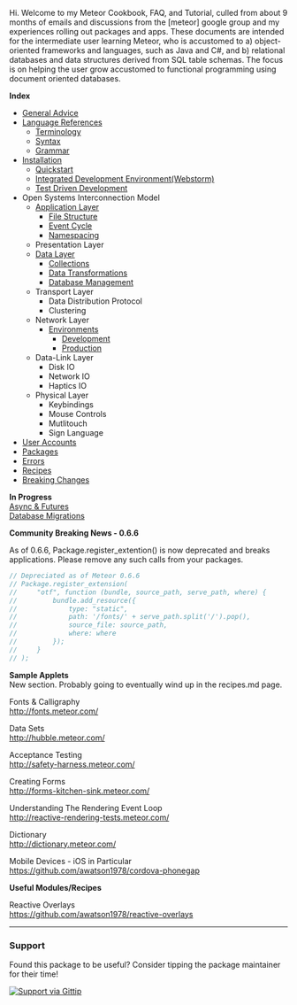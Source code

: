 Hi.  Welcome to my Meteor Cookbook, FAQ, and Tutorial, culled from about 9 months of emails and discussions from the [meteor] google group and my experiences rolling out packages and apps.  These documents are intended for the intermediate user learning Meteor, who is accustomed to a) object-oriented frameworks and languages, such as Java and C#, and b) relational databases and data structures derived from SQL table schemas.  The focus is on helping the user grow accustomed to functional programming using document oriented databases.


**Index**  

- [General Advice](https://github.com/awatson1978/meteor-cookbook/blob/master/general-advice.md)  
- [Language References](https://github.com/awatson1978/meteor-cookbook/blob/master/terminology.md)
  - [Terminology](https://github.com/awatson1978/meteor-cookbook/blob/master/terminology.md)  
  - [Syntax](https://github.com/awatson1978/meteor-cookbook/blob/master/syntax.md)  
  - [Grammar](https://github.com/awatson1978/meteor-cookbook/blob/master/grammar.md)  
- [Installation](https://github.com/awatson1978/meteor-cookbook/blob/master/installation.md)  
  - [Quickstart](https://github.com/awatson1978/meteor-cookbook/blob/master/quickstart.md)  
  - [Integrated Development Environment(Webstorm)](https://github.com/awatson1978/meteor-cookbook/blob/master/webstorm.md)
  - [Test Driven Development](https://github.com/awatson1978/meteor-cookbook/blob/master/test-driven-development.md)  
- Open Systems Interconnection Model
  - [Application Layer](https://github.com/awatson1978/meteor-cookbook/blob/master/appstructure.md) 
    - [File Structure](https://github.com/awatson1978/meteor-cookbook/blob/master/filestructure.md) 
    - [Event Cycle](https://github.com/awatson1978/meteor-cookbook/blob/master/event-cycle.md) 
    - [Namespacing](https://github.com/awatson1978/meteor-cookbook/blob/master/namespacing.md) 
  - Presentation Layer
  - [Data Layer](https://github.com/awatson1978/meteor-cookbook/blob/master/datalayer.md)
    - [Collections](https://github.com/awatson1978/meteor-cookbook/blob/master/collections.md)
    - [Data Transformations](https://github.com/awatson1978/meteor-cookbook/blob/master/data-transformations.md)
    - [Database Management](https://github.com/awatson1978/meteor-cookbook/blob/master/database-management.md)
  - Transport Layer
    - Data Distribution Protocol
    - Clustering
  - Network Layer
    - [Environments](https://github.com/awatson1978/meteor-cookbook/blob/master/environments.md)  
      - [Development](https://github.com/awatson1978/meteor-cookbook/blob/master/environments-development.md)  
      - [Production](https://github.com/awatson1978/meteor-cookbook/blob/master/environments-production.md)  
  - Data-Link Layer
    - Disk IO
    - Network IO
    - Haptics IO
  - Physical Layer
    - Keybindings
    - Mouse Controls
    - Mutlitouch
    - Sign Language
- [User Accounts](https://github.com/awatson1978/meteor-cookbook/blob/master/accounts.md)  
- [Packages](https://github.com/awatson1978/meteor-cookbook/blob/master/packages.md)  
- [Errors](https://github.com/awatson1978/meteor-cookbook/blob/master/errors.md)  
- [Recipes](https://github.com/awatson1978/meteor-cookbook/blob/master/recipes.md)  
- [Breaking Changes](https://github.com/awatson1978/meteor-cookbook/blob/master/breaking-news.md)  

**In Progress**  
[Async & Futures](https://gist.github.com/possibilities/3443021)  
[Database Migrations](https://github.com/awatson1978/meteor-cookbook/blob/master/database-migrations.md)  




**Community Breaking News - 0.6.6**  

As of 0.6.6, Package.register_extention() is now deprecated and breaks applications.  Please remove any such calls from your packages.

````js
// Depreciated as of Meteor 0.6.6  
// Package.register_extension(
//     "otf", function (bundle, source_path, serve_path, where) {
//         bundle.add_resource({
//             type: "static",
//             path: '/fonts/' + serve_path.split('/').pop(),
//             source_file: source_path,
//             where: where
//         });
//     }
// );
````



**Sample Applets**  
New section.  Probably going to eventually wind up in the recipes.md page.  

Fonts & Calligraphy  
http://fonts.meteor.com/  

Data Sets  
http://hubble.meteor.com/  

Acceptance Testing  
http://safety-harness.meteor.com/  

Creating Forms  
http://forms-kitchen-sink.meteor.com/  

Understanding The Rendering Event Loop  
http://reactive-rendering-tests.meteor.com/  

Dictionary  
http://dictionary.meteor.com/

Mobile Devices - iOS in Particular  
https://github.com/awatson1978/cordova-phonegap  

**Useful Modules/Recipes**  

Reactive Overlays  
https://github.com/awatson1978/reactive-overlays  

------------------------
### Support
Found this package to be useful?  Consider tipping the package maintainer for their time!  

[![Support via Gittip](https://raw.github.com/gittip/www.gittip.com/master/www/assets/gittip.png)](https://www.gittip.com/awatson1978/)  

